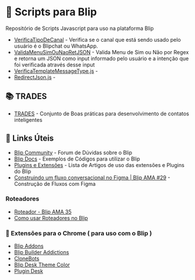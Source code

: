 # 🤖 Scripts para Blip
Repositório de Scripts Javascript para uso na plataforma Blip


* [VerificaTipoDeCanal]() - Verifica se o canal que está sendo usado pelo usuário é o Blipchat ou WhatsApp.
* [ValidaMenuSimOuNaoRetJSON]() - Valida Menu de Sim ou Não por Regex e retorna um JSON como input informado pelo usuário e a intenção que foi verificada através desse input 
* [VerificaTemplateMessageType.js]() - 
* [RedirectJson.js]() - 


## 📚 TRADES
* [TRADES](https://github.com/brunoemferreira/blip-scripts/tree/main/TRADES) - Conjunto de Boas práticas para desenvolvimento de contatos inteligentes

## 🔗 Links Úteis
* [Blip Community](https://community.blip.ai/) - Forum de Dúvidas sobre o Blip
* [Blip Docs](https://docs.blip.ai/?javascript#introduction) - Exemplos de Códigos para utilizar o Blip
* [Plugins e Extensões](https://help.blip.ai/hc/pt-br/sections/4403363546007-Plugins-e-Extens%C3%B5es) - Lista de Artigos de uso das extensões e Plugins do Blip
* [Construindo um fluxo conversacional no Figma | Blip AMA #29](https://www.youtube.com/watch?v=jBiTgpbof5s) - Construção de Fluxos com Figma

### Roteadores
* [Roteador - Blip AMA 35](https://www.youtube.com/watch?v=Z4z-wRnXyi4&list=PL21x9uTV4tb1nDk8d8BKpuCOtZKxDuavs&index=20)
* [Como usar Roteadores no Blip](https://www.youtube.com/watch?v=2nW0mPUQgss&list=PL21x9uTV4tb1nDk8d8BKpuCOtZKxDuavs)

### 🧰 Extensões para o Chrome ( para uso com o Blip )
* [Blip Addons](https://chrome.google.com/webstore/detail/blip-addons/niopbdedfbgmagppkckachanclmdomeg?hl=pt-br)
* [Blip Builder Addictions](https://chrome.google.com/webstore/detail/blip-builder-addictions/nfdmafhaljeeonfglijopeoicnnpgleb?hl=pt-br)
* [CloneBots](https://chrome.google.com/webstore/detail/clonebots/kmfpnnabdegkmimfnalfbadaaaalhbld?hl=pt-br)
* [Blip Desk Theme Color](https://chrome.google.com/webstore/detail/blip-desk-theme-color/nmcdldfhdcloobjonaocfgaflledaeha?hl=pt-br)
* [Plugin Desk](https://chrome.google.com/webstore/detail/plugin-desk/bmjjlaomahkobdcmgnbihomlipaoolnh?hl=pt-br)

